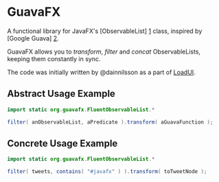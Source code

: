 GuavaFX
=======

A functional library for JavaFX's [ObservableList] [1] class, inspired by [Google Guava] [2].

GuavaFX allows you to _transform_, _filter_ and _concat_ ObservableLists, keeping them constantly in sync.

The code was initially written by @dainnilsson as a part of [LoadUI][3].

## Abstract Usage Example
```java
import static org.guavafx.FluentObservableList.*

filter( anObservableList, aPredicate ).transform( aGuavaFunction );
```

## Concrete Usage Example
```java
import static org.guavafx.FluentObservableList.*

filter( tweets, contains( "#javafx" ) ).transform( toTweetNode );
```


[1]: http://docs.oracle.com/javafx/2/api/javafx/collections/ObservableList.html        "Observable List JavaDoc"
[2]: https://code.google.com/p/guava-libraries/        "Google Guava home"
[3]: https://github.com/SmartBear/loadui        "LoadUI project at Github"
